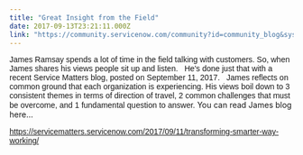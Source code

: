 ```yaml
---
title: "Great Insight from the Field"
date: 2017-09-13T23:21:11.000Z
link: "https://community.servicenow.com/community?id=community_blog&sys_id=ed9c2ee1dbd0dbc01dcaf3231f96198c"
---
```

<p><span style="font-size: 10.5pt; font-family: Helvetica, sans-serif;">James Ramsay spends a lot of time in the field talking with customers. So, when James shares his views people sit up and listen.   He's done just that with a recent Service Matters blog, posted on September 11, 2017.   James reflects on common ground that each organization is experiencing. His views boil down to 3 consistent themes in terms of direction of travel, 2 common challenges that must be overcome, and 1 fundamental question to answer.</span> You can read James blog here…</p><p><span style="font-size: 10.5pt; font-family: Helvetica, sans-serif;"><a title="ervicematters.servicenow.com/2017/09/11/transforming-smarter-way-working/" href="https://servicematters.servicenow.com/2017/09/11/transforming-smarter-way-working/">https://servicematters.servicenow.com/2017/09/11/transforming-smarter-way-working/</a></span></p>